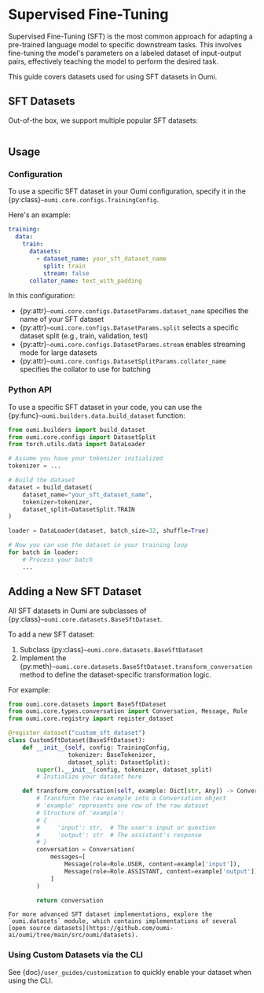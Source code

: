 # Supervised Fine-Tuning

Supervised Fine-Tuning (SFT) is the most common approach for adapting a pre-trained language model to specific downstream tasks. This involves fine-tuning the model's parameters on a labeled dataset of input-output pairs, effectively teaching the model to perform the desired task.

This guide covers datasets used for using SFT datasets in Oumi.

## SFT Datasets

Out-of-the box, we support multiple popular SFT datasets:

```{include} /api/summary/sft_datasets.md
```

## Usage

### Configuration

To use a specific SFT dataset in your Oumi configuration, specify it in the {py:class}`~oumi.core.configs.TrainingConfig`.

Here's an example:

```yaml
training:
  data:
    train:
      datasets:
        - dataset_name: your_sft_dataset_name
          split: train
          stream: false
      collator_name: text_with_padding
```

In this configuration:

- {py:attr}`~oumi.core.configs.DatasetParams.dataset_name` specifies the name of your SFT dataset
- {py:attr}`~oumi.core.configs.DatasetParams.split` selects a specific dataset split (e.g., train, validation, test)
- {py:attr}`~oumi.core.configs.DatasetParams.stream` enables streaming mode for large datasets
- {py:attr}`~oumi.core.configs.DatasetSplitParams.collator_name` specifies the collator to use for batching

### Python API

To use a specific SFT dataset in your code, you can use the {py:func}`~oumi.builders.data.build_dataset` function:

```python
from oumi.builders import build_dataset
from oumi.core.configs import DatasetSplit
from torch.utils.data import DataLoader

# Assume you have your tokenizer initialized
tokenizer = ...

# Build the dataset
dataset = build_dataset(
    dataset_name="your_sft_dataset_name",
    tokenizer=tokenizer,
    dataset_split=DatasetSplit.TRAIN
)

loader = DataLoader(dataset, batch_size=32, shuffle=True)

# Now you can use the dataset in your training loop
for batch in loader:
    # Process your batch
    ...
```

## Adding a New SFT Dataset

All SFT datasets in Oumi are subclasses of {py:class}`~oumi.core.datasets.BaseSftDataset`.

To add a new SFT dataset:

1. Subclass {py:class}`~oumi.core.datasets.BaseSftDataset`
2. Implement the {py:meth}`~oumi.core.datasets.BaseSftDataset.transform_conversation` method to define the dataset-specific transformation logic.

For example:

```python
from oumi.core.datasets import BaseSftDataset
from oumi.core.types.conversation import Conversation, Message, Role
from oumi.core.registry import register_dataset

@register_dataset("custom_sft_dataset")
class CustomSftDataset(BaseSftDataset):
    def __init__(self, config: TrainingConfig,
                 tokenizer: BaseTokenizer,
                 dataset_split: DatasetSplit):
        super().__init__(config, tokenizer, dataset_split)
        # Initialize your dataset here

    def transform_conversation(self, example: Dict[str, Any]) -> Conversation:
        # Transform the raw example into a Conversation object
        # 'example' represents one row of the raw dataset
        # Structure of 'example':
        # {
        #     'input': str,  # The user's input or question
        #     'output': str  # The assistant's response
        # }
        conversation = Conversation(
            messages=[
                Message(role=Role.USER, content=example['input']),
                Message(role=Role.ASSISTANT, content=example['output'])
            ]
        )

        return conversation
```

```{tip}
For more advanced SFT dataset implementations, explore the `oumi.datasets` module, which contains implementations of several [open source datasets](https://github.com/oumi-ai/oumi/tree/main/src/oumi/datasets).
```

### Using Custom Datasets via the CLI

See {doc}`/user_guides/customization` to quickly enable your dataset when using the CLI.
